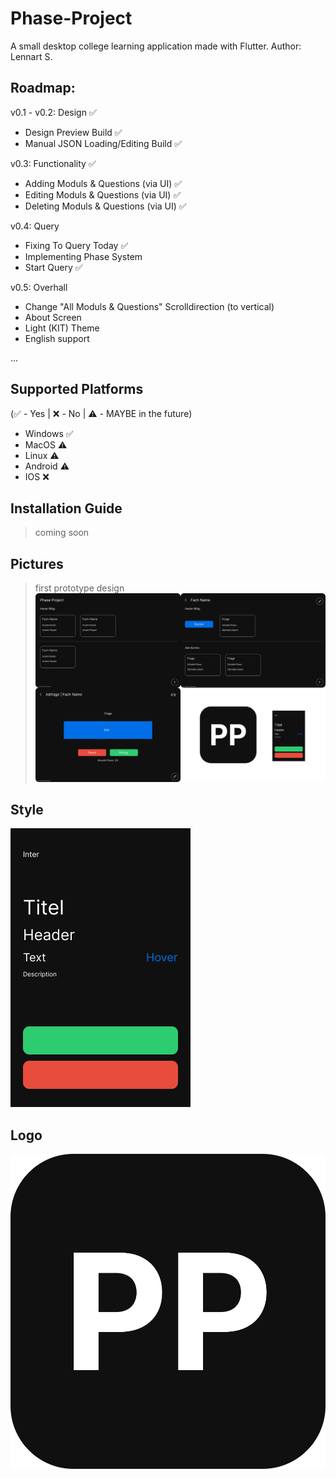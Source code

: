 # Phase-Project
A small desktop college learning application made with Flutter.
Author: Lennart S.

## Roadmap:
v0.1 - v0.2: Design :white_check_mark:
- Design Preview Build :white_check_mark:
- Manual JSON Loading/Editing Build :white_check_mark:

v0.3: Functionality :white_check_mark:
- Adding Moduls & Questions (via UI) :white_check_mark:
- Editing Moduls & Questions (via UI) :white_check_mark:
- Deleting Moduls & Questions (via UI) :white_check_mark:

v0.4: Query
- Fixing To Query Today :white_check_mark:
- Implementing Phase System
- Start Query :white_check_mark:

v0.5: Overhall
- Change "All Moduls & Questions" Scrolldirection (to vertical)
- About Screen
- Light (KIT) Theme
- English support

...

## Supported Platforms
(:white_check_mark: - Yes | :x: - No | :warning: - MAYBE in the future)
- Windows :white_check_mark:
- MacOS :warning:
- Linux :warning:
- Android :warning:
- IOS :x:

## Installation Guide
>  coming soon 

## Pictures
> first prototype design
![Alt text](images/Github_Preview.png?raw=false "Preview")

## Style
![Alt text](images/Palette.png?raw=false "Design Palette")

## Logo
![Alt text](images/Icon.png?raw=false "Icon")
